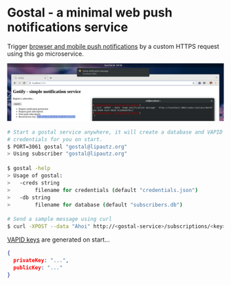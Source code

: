 
# Gostal - a minimal web push notifications service

Trigger [browser and mobile push notifications][web-push] by a custom HTTPS
request using this go microservice.

![](screenshot.png)

```sh
# Start a gostal service anywhere, it will create a database and VAPID
# credentials for you on start.
$ PORT=3061 gostal "gostal@lipautz.org"
> Using subscriber "gostal@lipautz.org"

$ gostal -help
> Usage of gostal:
>   -creds string
>        filename for credentials (default "credentials.json")
>   -db string
>        filename for database (default "subscribers.db")

# Send a sample message using curl
$ curl -XPOST --data "Ahoi" http://<gostal-service>/subscriptions/<key>
```

[VAPID keys][vapid] are generated on start...

```json
{
  privateKey: "...",
  publicKey: "..."
}
```

[web-push]: https://developers.google.com/web/fundamentals/push-notifications/ "Web Push Notifications: Timely, Relevant, and Precise"
[vapid]: https://blog.mozilla.org/services/2016/04/04/using-vapid-with-webpush/ "Using VAPID with WebPush"
